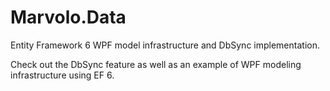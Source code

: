 # Marvolo.Data
Entity Framework 6 WPF model infrastructure and DbSync implementation.

Check out the DbSync feature as well as an example of WPF modeling infrastructure using EF 6.
